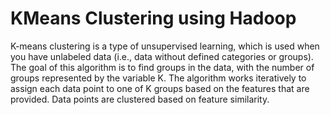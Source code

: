 # KMeans Clustering using Hadoop
K-means clustering is a type of unsupervised learning, 
which is used when you have unlabeled data (i.e., data without defined categories or groups). 
The goal of this algorithm is to find groups in the data, with the number of groups represented by the variable K. 
The algorithm works iteratively to assign each data point to one of K groups based on the features that are provided. 
Data points are clustered based on feature similarity.

